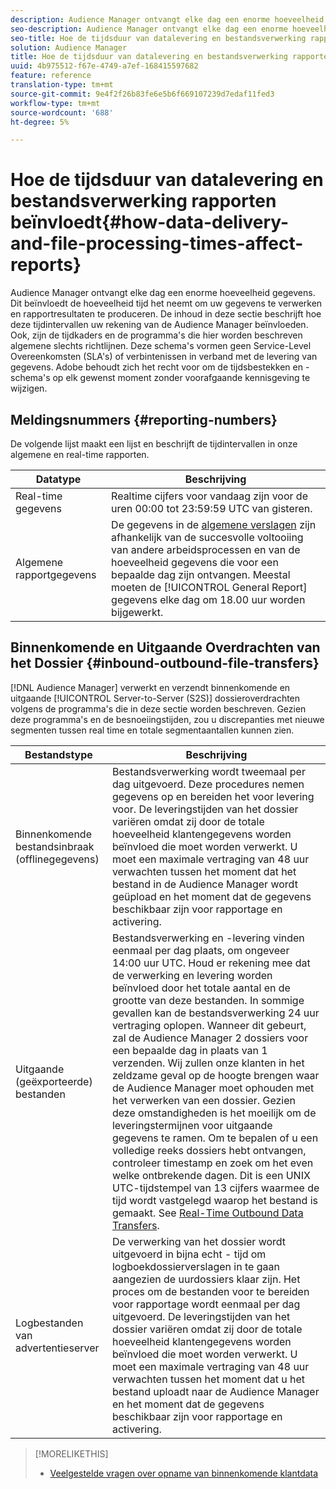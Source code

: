 ```yaml
---
description: Audience Manager ontvangt elke dag een enorme hoeveelheid gegevens. Dit beïnvloedt de hoeveelheid tijd het neemt om uw gegevens te verwerken en rapportresultaten te produceren. De inhoud in deze sectie beschrijft hoe deze tijdintervallen uw rekening van de Audience Manager beïnvloeden. Ook, zijn de tijdkaders en de programma's die hier worden beschreven algemene slechts richtlijnen. Deze schema's vormen geen Service-Level Overeenkomsten (SLA's) of verbintenissen in verband met de levering van gegevens. Adobe behoudt zich het recht voor om de tijdsbestekken en -schema's op elk gewenst moment zonder voorafgaande kennisgeving te wijzigen.
seo-description: Audience Manager ontvangt elke dag een enorme hoeveelheid gegevens. Dit beïnvloedt de hoeveelheid tijd het neemt om uw gegevens te verwerken en rapportresultaten te produceren. De inhoud in deze sectie beschrijft hoe deze tijdintervallen uw rekening van de Audience Manager beïnvloeden. Ook, zijn de tijdkaders en de programma's die hier worden beschreven algemene slechts richtlijnen. Deze schema's vormen geen Service-Level Overeenkomsten (SLA's) of verbintenissen in verband met de levering van gegevens. Adobe behoudt zich het recht voor om de tijdsbestekken en -schema's op elk gewenst moment zonder voorafgaande kennisgeving te wijzigen.
seo-title: Hoe de tijdsduur van datalevering en bestandsverwerking rapporten beïnvloedt
solution: Audience Manager
title: Hoe de tijdsduur van datalevering en bestandsverwerking rapporten beïnvloedt
uuid: 4b975512-f67e-4749-a7ef-168415597682
feature: reference
translation-type: tm+mt
source-git-commit: 9e4f2f26b83fe6e5b6f669107239d7edaf11fed3
workflow-type: tm+mt
source-wordcount: '688'
ht-degree: 5%

---
```



# Hoe de tijdsduur van datalevering en bestandsverwerking rapporten beïnvloedt{#how-data-delivery-and-file-processing-times-affect-reports}

Audience Manager ontvangt elke dag een enorme hoeveelheid gegevens. Dit beïnvloedt de hoeveelheid tijd het neemt om uw gegevens te verwerken en rapportresultaten te produceren. De inhoud in deze sectie beschrijft hoe deze tijdintervallen uw rekening van de Audience Manager beïnvloeden. Ook, zijn de tijdkaders en de programma&#39;s die hier worden beschreven algemene slechts richtlijnen. Deze schema&#39;s vormen geen Service-Level Overeenkomsten (SLA&#39;s) of verbintenissen in verband met de levering van gegevens. Adobe behoudt zich het recht voor om de tijdsbestekken en -schema&#39;s op elk gewenst moment zonder voorafgaande kennisgeving te wijzigen.

## Meldingsnummers {#reporting-numbers}

<!-- 

c_reporting_file_transfer_timeframe.xml

 -->

De volgende lijst maakt een lijst en beschrijft de tijdintervallen in onze algemene en real-time rapporten.


| Datatype | Beschrijving |
|---|---|
| Real-time gegevens | Realtime cijfers voor vandaag zijn voor de uren 00:00 tot 23:59:59 UTC van gisteren. |
| Algemene rapportgegevens | De gegevens in de [algemene verslagen](../reporting/general-reports.md#general-reports-overview) zijn afhankelijk van de succesvolle voltooiing van andere arbeidsprocessen en van de hoeveelheid gegevens die voor een bepaalde dag zijn ontvangen. Meestal moeten de [!UICONTROL General Report] gegevens elke dag om 18.00 uur worden bijgewerkt. |

## Binnenkomende en Uitgaande Overdrachten van het Dossier {#inbound-outbound-file-transfers}

[!DNL Audience Manager] verwerkt en verzendt binnenkomende en uitgaande [!UICONTROL Server-to-Server (S2S)] dossieroverdrachten volgens de programma&#39;s die in deze sectie worden beschreven. Gezien deze programma&#39;s en de besnoeiingstijden, zou u discrepanties met nieuwe segmenten tussen real time en totale segmentaantallen kunnen zien.

| Bestandstype | Beschrijving |
|---|---|
| Binnenkomende bestandsinbraak (offlinegegevens) | Bestandsverwerking wordt tweemaal per dag uitgevoerd. Deze procedures nemen gegevens op en bereiden het voor levering voor. De leveringstijden van het dossier variëren omdat zij door de totale hoeveelheid klantengegevens worden beïnvloed die moet worden verwerkt. U moet een maximale vertraging van 48 uur verwachten tussen het moment dat het bestand in de Audience Manager wordt geüpload en het moment dat de gegevens beschikbaar zijn voor rapportage en activering. |
| Uitgaande (geëxporteerde) bestanden | Bestandsverwerking en -levering vinden eenmaal per dag plaats, om ongeveer 14:00 uur UTC. Houd er rekening mee dat de verwerking en levering worden beïnvloed door het totale aantal en de grootte van deze bestanden. In sommige gevallen kan de bestandsverwerking 24 uur vertraging oplopen. Wanneer dit gebeurt, zal de Audience Manager 2 dossiers voor een bepaalde dag in plaats van 1 verzenden. Wij zullen onze klanten in het zeldzame geval op de hoogte brengen waar de Audience Manager moet ophouden met het verwerken van een dossier. Gezien deze omstandigheden is het moeilijk om de leveringstermijnen voor uitgaande gegevens te ramen. Om te bepalen of u een volledige reeks dossiers hebt ontvangen, controleer timestamp en zoek om het even welke ontbrekende dagen. Dit is een UNIX UTC-tijdstempel van 13 cijfers waarmee de tijd wordt vastgelegd waarop het bestand is gemaakt. See [Real-Time Outbound Data Transfers](../integration/receiving-audience-data/real-time-outbound-transfers/real-time-outbound-transfers.md). |
| Logbestanden van advertentieserver | De verwerking van het dossier wordt uitgevoerd in bijna echt - tijd om logboekdossierverslagen in te gaan aangezien de uurdossiers klaar zijn. Het proces om de bestanden voor te bereiden voor rapportage wordt eenmaal per dag uitgevoerd. De leveringstijden van het dossier variëren omdat zij door de totale hoeveelheid klantengegevens worden beïnvloed die moet worden verwerkt. U moet een maximale vertraging van 48 uur verwachten tussen het moment dat u het bestand uploadt naar de Audience Manager en het moment dat de gegevens beschikbaar zijn voor rapportage en activering. |

>[!MORELIKETHIS]
>
>* [Veelgestelde vragen over opname van binnenkomende klantdata](../faq/faq-inbound-data-ingestion.md)

